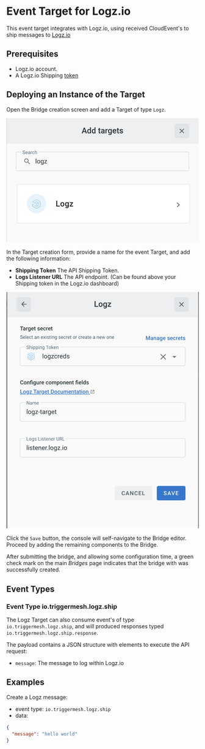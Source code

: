 # Event Target for Logz.io 
This event target integrates with Logz.io, using received CloudEvent's to ship messages to [Logz.io](https://logz.io/)

## Prerequisites
* Logz.io account.
* A Logz.io Shipping [token](https://docs.logz.io/user-guide/tokens/)


## Deploying an Instance of the Target
Open the Bridge creation screen and add a Target of type `Logz`.

![Adding a Logz Target](../images/logz-target/create-bridge-1.png)

In the Target creation form, provide a name for the event Target, and add the following information:

* **Shipping Token** The API Shipping Token. 
* **Logs Listener URL** The API endpoint. (Can be found above your Shipping token in the Logz.io dashboard)

![Adding a Target](../images/logz-target/create-bridge-2.png)


Click the `Save` button, the console will self-navigate to the Bridge editor. Proceed by adding the remaining components to the Bridge.

After submitting the bridge, and allowing some configuration time, a green check mark on the main _Bridges_ page indicates that the bridge with was successfully created.

## Event Types

### Event Type io.triggermesh.logz.ship

The Logz Target can also consume event's of type `io.triggermesh.logz.ship`, and will produced responses typed `io.triggermesh.logz.ship.response`. 

The payload contains a JSON structure with elements to execute the API request:

- `message`: The message to log within Logz.io


## Examples

Create a Logz message:

* event type: `io.triggermesh.logz.ship`
* data:
```json
{
  "message": "hello world"
}
```